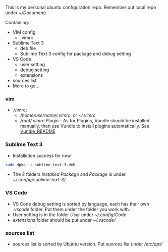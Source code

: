 This is my personal ubuntu configuration repo. Remember put local repo under *~/Document/*.

Containing:
- VIM config
  - .vimrc
- Sublime Text 3 
  - deb file
  - Sublime Text 3 config for package and debug setting
- VS Code 
  - user setting
  - debug setting
  - extensions
- sources list
- More to go...

### vim
- .vimrc:
  - */home/username/.vimrc*, or *~/.vimrc*
  - */root/.vimrc*
Plugin  - As for Plugins, Vundle should be installed manually, then use Vundle to install plugins automatically. See [Vundle_README](https://github.com/VundleVim/Vundle.vim/blob/master/README_ZH_CN.md)

### Sublime Text 3
- Installation success for now
```bash
sudo dpkg -i sublime-text-3.deb
```
- The 2 folders *Installed Package* and *Package* is under *~/.config/sublime-text-3/*

### VS Code
- VS Code debug setting is sorted by language, each has their own *.vscode* folder. Put them under the folder you work with. 
- User setting is in the folder *User* under *~/.config/Code*
- *extensions* folder should be put under *~/.vscode/*

### sources list
- sources list is sorted by Ubuntu version. Put *suorces.list* under */etc/apt/*

